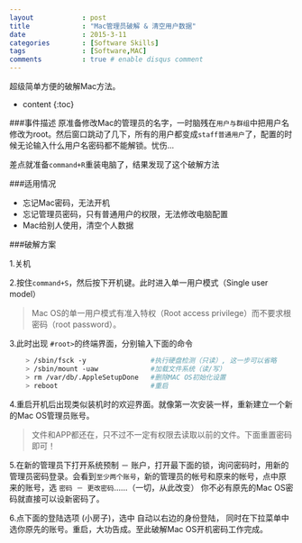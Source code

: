 ```yaml
---
layout            : post
title             : "Mac管理员破解 & 清空用户数据"
date              : 2015-3-11
categories        : [Software Skills]
tags              : [Software,MAC]
comments          : true # enable disqus comment
---
```


超级简单方便的破解Mac方法。

* content
{:toc}

###事件描述
原准备修改Mac的管理员的名字，一时脑残在`用户与群组`中把用户名修改为root。然后窗口跳动了几下，所有的用户都变成`staff普通用户`了，配置的时候无论输入什么用户名密码都不能解锁。忧伤...

差点就准备`command+R`重装电脑了，结果发现了这个破解方法

###适用情况

 - 忘记Mac密码，无法开机
 - 忘记管理员密码，只有普通用户的权限，无法修改电脑配置
 - Mac给别人使用，清空个人数据

###破解方案

1.关机

2.按住`command+S`，然后按下开机键。此时进入单一用户模式（Single user model）
 
 >Mac OS的单一用户模式有准入特权（Root access privilege）而不要求根密码（root password）。

3.此时出现 `#root>`的终端界面，分别输入下面的命令
 
```bash
    > /sbin/fsck -y                #执行硬盘检测（只读）, 这一步可以省略
    > /sbin/mount -uaw             #加载文件系统（读/写）
    > rm /var/db/.AppleSetupDone   #删除MAC OS初始化设置
    > reboot                       #重启
```

4.重启开机后出现类似装机时的欢迎界面。就像第一次安装一样，重新建立一个新的Mac OS管理员账号。
 
 >文件和APP都还在，只不过不一定有权限去读取以前的文件。下面重置密码即可！

5.在新的管理员下打开系统预制 － 账户，打开最下面的锁，询问密码时，用新的管理员密码登录。会看到`至少两个账号`，新的管理员的帐号和原来的帐号，点中原来的账号，选 `密码 － 更改密码`……（一切，从此改变） 你不必有原先的Mac OS密码就直接可以设新密码了。

6.点下面的登陆选项 (小房子)，选中 自动以右边的身份登陆， 同时在下拉菜单中选你原先的账号。重启，大功告成。至此破解Mac OS开机密码工作完成。